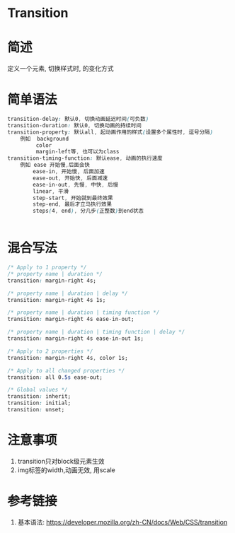 # Transition

# 简述

定义一个元素, 切换样式时, 的变化方式

# 简单语法

```css
transition-delay: 默认0, 切换动画延迟时间(可负数)
transition-duration: 默认0, 切换动画的持续时间
transition-property: 默认all, 起动画作用的样式(设置多个属性时, 逗号分隔)
    例如  background
         color
         margin-left等, 也可以为class
transition-timing-function: 默认ease, 动画的执行速度
    例如 ease 开始慢,后面会快
        ease-in, 开始慢, 后面加速
        ease-out, 开始快, 后面减速
        ease-in-out, 先慢, 中快, 后慢
        linear, 平滑
        step-start, 开始就到最终效果
        step-end, 最后才立马执行效果
        steps(4, end), 分几步(正整数)到end状态
    
```

# 混合写法

```css
/* Apply to 1 property */
/* property name | duration */
transition: margin-right 4s;

/* property name | duration | delay */
transition: margin-right 4s 1s;

/* property name | duration | timing function */
transition: margin-right 4s ease-in-out;

/* property name | duration | timing function | delay */
transition: margin-right 4s ease-in-out 1s;

/* Apply to 2 properties */
transition: margin-right 4s, color 1s;

/* Apply to all changed properties */
transition: all 0.5s ease-out;

/* Global values */
transition: inherit;
transition: initial;
transition: unset;
```

# 注意事项

1. transition只对block级元素生效
2. img标签的width,动画无效, 用scale


# 参考链接

1. 基本语法: https://developer.mozilla.org/zh-CN/docs/Web/CSS/transition